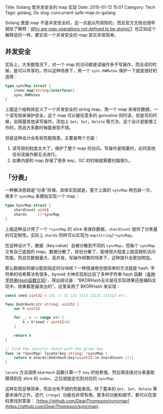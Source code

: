 Title: Golang 里并发安全的 map 实现
Date: 2015-01-12 15:01
Category: Tech
Tags: golang, Go
slug: concurrent-safe-map-in-golang

Golang 里面 map 不是并发安全的，这一点是众所周知的，而且官方文档也很早就给了解释：[Why are map operations not defined to be atomic?](http://golang.org/doc/faq#atomic_maps). 也正如这个解释说的一样，要实现一个并发安全的 map 其实非常简单。

## 并发安全

实际上，大多数情况下，对一个 map 的访问都是读操作多于写操作，而且读的时候，是可以共享的。所以这种场景下，用一个 `sync.RWMutex` 保护一下就是很好的选择：

```go
type syncMap struct {
    items map[string]interface{}
    sync.RWMutex
}
```

上面这个结构体定义了一个并发安全的 string map，用一个 map 来保存数据，一个读写锁来保护安全。这个 map 可以被任意多的 goroutine 同时读，但是写的时候，会阻塞其他读写操作。添加上 `Get`，`Set`，`Delete` 等方法，这个设计是能够工作的，而且大多数时候能表现不错。

但是这种设计会有些性能隐患。主要是两个方面：

1. 读写锁的粒度太大了，保护了整个 map 的访问。写操作是阻塞的，此时其他任何读操作都无法进行。
2. 如果内部的 map 存储了很多 key，GC 的时候就需要扫描很久。

## 「分表」

一种解决思路是“分表”存储，具体实现就是，基于上面的 `syncMap` 再包装一次，用多个 `syncMap` 来模拟实现一个 map：

```go
type SyncMap struct {
    shardCount uint8
    shards     []*syncMap
}
```

上面这种设计用了一个 `*syncMap` 的 slice 来保存数据，`shardCount` 提供了分表量的可定制性。实际上 `shards` 同样可以实现为 `map[string]*syncMap`。

在这种设计下，数据（key:value）会被分散到不同的 `syncMap`，而每个 `syncMap` 又有自己底层的 map。数据分散了，锁也分散了，能够很大程度上提高随机访问性能。而且在数据量大、高并发、写操作频繁的场景下，这种提升会更加明显。

那么数据如何被分配到指定的分块呢？一种很通用也很简单的方法就是 hash. 字符串的哈希算法有很多，byvoid 大神实现和比较了多种字符串 hash 函数（[各种字符串Hash函数比较](https://www.byvoid.com/blog/string-hash-compare/)），得出结论是：“BKDRHash无论是在实际效果还是编码实现中，效果都是最突出的”。这里采用了 BKDRHash 来实现：

```go
const seed uint32 = 131 // 31 131 1313 13131 131313 etc..

func bkdrHash(str string) uint32 {
    var h uint32

    for _, c := range str {
        h = h*seed + uint32(c)
    }

    return h
}

// Find the specific shard with the given key
func (m *SyncMap) locate(key string) *syncMap {
    return m.shards[bkdrHash(key)&uint32((m.shardCount-1))]
}
```

`locate` 方法调用 `bkdrHash` 函数计算一个 `key` 的哈希值，然后用该值对分表量取模得到在 slice 的 `index`，之后就能定位到对应的 `syncMap`.

这种实现足够简单，而且也有不错的性能表现。除了基本的 `Get`、`Set`、`Delete` 等基本操作之外，迭代（`range`）功能也非常有用。更多的功能和细节，都可以在源码里找到答案： [https://github.com/DeanThompson/syncmap](https://github.com/DeanThompson/syncmap).
